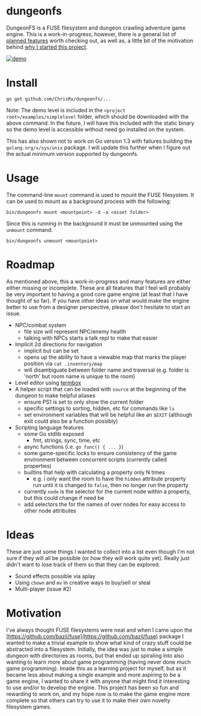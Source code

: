 # dungeonfs

DungeonFS is a FUSE filesystem and dungeon crawling adventure game engine.  This is a work-in-progress, however, there is a general list of [planned features](#roadmap) worth checking out, as well as, a little bit of the motivation behind [why I started this project](#motivation).

[![demo](https://asciinema.org/a/110084.png)](https://asciinema.org/a/110084?autoplay=1)

# Install

```Shell
go get github.com/ChrisRx/dungeonfs/...
```

Note: The demo level is included in the `<project root>/examples/simplelevel` folder, which should be downloaded with the above command. In the future, I will have this included with the static binary so the demo level is accessible without need go installed on the system.

This has also shown not to work on Go version 1.3 with failures building the `golang.org/x/sys/unix` package.  I will update this further when I figure out the actual minimum version supported by dungeonfs.

# Usage

The command-line `mount` command is used to mount the FUSE filesystem.  It can be used to mount as a background process with the following:

```Shell
bin/dungeonfs mount <mountpoint> -d -a <asset folder>
```

Since this is running in the background it must be unmounted using the `unmount` command:

```Shell
bin/dungeonfs unmount <mountpoint>
```

# Roadmap

As mentioned above, this a work-in-progress and many features are either either missing or incomplete.  These are all features that I feel will probably be very important to having a good core game engine (at least that I have thought of so far).  If you have other ideas on what would make the engine better to use from a designer perspective, please don't hesitate to start an issue.

- NPC/combat system
  - file size will represent NPC/enemy health
  - talking with NPCs starts a talk repl to make that easier
- Implicit 2d directions for navigation
  - implicit but can be set
  - opens up the ability to have a viewable map that marks the player position via `cat .inventory/map`
  - will disambiguate between folder name and traversal (e.g. folder is 'north' but room name is unique to the room)
- Level editor using [termbox](https://github.com/nsf/termbox-go)
- A helper script that can be loaded with `source` at the beginning of the dungeon to make helpful aliases
  - ensure PS1 is set to only show the current folder
  - specific settings to sorting, hidden, etc for commands like `ls`
  - set environment variables that will be helpful like an `$EXIT` (although exit could also be a function possibly)
- Scripting language features
  - some Go stdlib exposed
    - fmt, strings, sync, time, etc
  - async functions (i.e. `go func() { ... }`)
  - some game-specific locks to ensure consistency of the game environment between concurrent scripts (currently called properties)
  - builtins that help with calculating a property only N times
    - e.g. i only want the room to have the `hidden` attribute property run until it is changed to `false`, then no longer run the property
  - currently `node` is the selector for the current node within a property, but this could change if need be
  - add selectors the for the names of over nodes for easy access to other node attributes
 
# Ideas

These are just some things I wanted to collect into a list even though I'm not sure if they will all be possible (or how they will work quite yet).  Really just didn't want to lose track of them so that they can be explored.

- Sound effects possible via aplay
- Using `chown` and `mv` in creative ways to buy/sell or steal
- Multi-player (issue #2)

# Motivation

I've always thought FUSE filesystems were neat and when I came upon the [https://github.com/bazil/fuse](https://github.com/bazil/fuse) package I wanted to make a trivial example to show what kind of crazy stuff could be abstracted into a filesystem.  Initially, the idea was just to make a simple dungeon with directories as rooms, but that ended up spiraling into also wanting to learn more about game programming (having never done much game programming).  Imade this as a learning project for myself, but as it became less about making a single example and more aspiring to be a game engine, I wanted to share it with anyone that might find it interesting to use and/or to develop the engine.  This project has been so fun and rewarding to work on, and my hope now is to make the game engine more complete so that others can try to use it to make their own novelty filesystem games.
